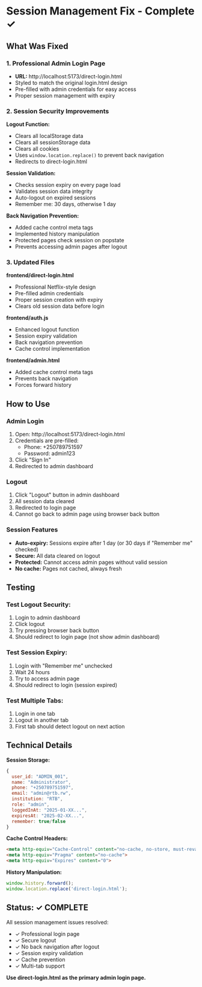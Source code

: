 # Session Management Fix - Complete ✓

## What Was Fixed

### 1. Professional Admin Login Page
- **URL:** http://localhost:5173/direct-login.html
- Styled to match the original login.html design
- Pre-filled with admin credentials for easy access
- Proper session management with expiry

### 2. Session Security Improvements

**Logout Function:**
- Clears all localStorage data
- Clears all sessionStorage data
- Clears all cookies
- Uses `window.location.replace()` to prevent back navigation
- Redirects to direct-login.html

**Session Validation:**
- Checks session expiry on every page load
- Validates session data integrity
- Auto-logout on expired sessions
- Remember me: 30 days, otherwise 1 day

**Back Navigation Prevention:**
- Added cache control meta tags
- Implemented history manipulation
- Protected pages check session on popstate
- Prevents accessing admin pages after logout

### 3. Updated Files

**frontend/direct-login.html**
- Professional Netflix-style design
- Pre-filled admin credentials
- Proper session creation with expiry
- Clears old session data before login

**frontend/auth.js**
- Enhanced logout function
- Session expiry validation
- Back navigation prevention
- Cache control implementation

**frontend/admin.html**
- Added cache control meta tags
- Prevents back navigation
- Forces forward history

## How to Use

### Admin Login
1. Open: http://localhost:5173/direct-login.html
2. Credentials are pre-filled:
   - Phone: +250789751597
   - Password: admin123
3. Click "Sign In"
4. Redirected to admin dashboard

### Logout
1. Click "Logout" button in admin dashboard
2. All session data cleared
3. Redirected to login page
4. Cannot go back to admin page using browser back button

### Session Features
- **Auto-expiry:** Sessions expire after 1 day (or 30 days if "Remember me" checked)
- **Secure:** All data cleared on logout
- **Protected:** Cannot access admin pages without valid session
- **No cache:** Pages not cached, always fresh

## Testing

### Test Logout Security:
1. Login to admin dashboard
2. Click logout
3. Try pressing browser back button
4. Should redirect to login page (not show admin dashboard)

### Test Session Expiry:
1. Login with "Remember me" unchecked
2. Wait 24 hours
3. Try to access admin page
4. Should redirect to login (session expired)

### Test Multiple Tabs:
1. Login in one tab
2. Logout in another tab
3. First tab should detect logout on next action

## Technical Details

**Session Storage:**
```javascript
{
  user_id: "ADMIN_001",
  name: "Administrator",
  phone: "+250789751597",
  email: "admin@rtb.rw",
  institution: "RTB",
  role: "admin",
  loggedInAt: "2025-01-XX...",
  expiresAt: "2025-02-XX...",
  remember: true/false
}
```

**Cache Control Headers:**
```html
<meta http-equiv="Cache-Control" content="no-cache, no-store, must-revalidate">
<meta http-equiv="Pragma" content="no-cache">
<meta http-equiv="Expires" content="0">
```

**History Manipulation:**
```javascript
window.history.forward();
window.location.replace('direct-login.html');
```

## Status: ✓ COMPLETE

All session management issues resolved:
- ✓ Professional login page
- ✓ Secure logout
- ✓ No back navigation after logout
- ✓ Session expiry validation
- ✓ Cache prevention
- ✓ Multi-tab support

**Use direct-login.html as the primary admin login page.**
